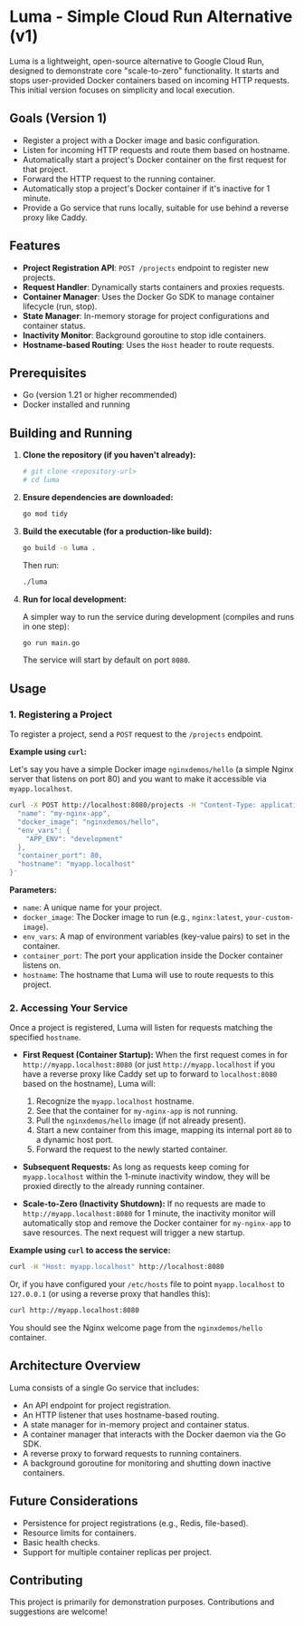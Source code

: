 # Luma - Simple Cloud Run Alternative (v1)

Luma is a lightweight, open-source alternative to Google Cloud Run, designed to demonstrate core "scale-to-zero" functionality. It starts and stops user-provided Docker containers based on incoming HTTP requests. This initial version focuses on simplicity and local execution.

## Goals (Version 1)

- Register a project with a Docker image and basic configuration.
- Listen for incoming HTTP requests and route them based on hostname.
- Automatically start a project's Docker container on the first request for that project.
- Forward the HTTP request to the running container.
- Automatically stop a project's Docker container if it's inactive for 1 minute.
- Provide a Go service that runs locally, suitable for use behind a reverse proxy like Caddy.

## Features

- **Project Registration API**: `POST /projects` endpoint to register new projects.
- **Request Handler**: Dynamically starts containers and proxies requests.
- **Container Manager**: Uses the Docker Go SDK to manage container lifecycle (run, stop).
- **State Manager**: In-memory storage for project configurations and container status.
- **Inactivity Monitor**: Background goroutine to stop idle containers.
- **Hostname-based Routing**: Uses the `Host` header to route requests.

## Prerequisites

- Go (version 1.21 or higher recommended)
- Docker installed and running

## Building and Running

1.  **Clone the repository (if you haven't already):**

    ```bash
    # git clone <repository-url>
    # cd luma
    ```

2.  **Ensure dependencies are downloaded:**

    ```bash
    go mod tidy
    ```

3.  **Build the executable (for a production-like build):**

    ```bash
    go build -o luma .
    ```

    Then run:

    ```bash
    ./luma
    ```

4.  **Run for local development:**

    A simpler way to run the service during development (compiles and runs in one step):

    ```bash
    go run main.go
    ```

    The service will start by default on port `8080`.

## Usage

### 1. Registering a Project

To register a project, send a `POST` request to the `/projects` endpoint.

**Example using `curl`:**

Let's say you have a simple Docker image `nginxdemos/hello` (a simple Nginx server that listens on port 80) and you want to make it accessible via `myapp.localhost`.

```bash
curl -X POST http://localhost:8080/projects -H "Content-Type: application/json" -d '{
  "name": "my-nginx-app",
  "docker_image": "nginxdemos/hello",
  "env_vars": {
    "APP_ENV": "development"
  },
  "container_port": 80,
  "hostname": "myapp.localhost"
}'
```

**Parameters:**

- `name`: A unique name for your project.
- `docker_image`: The Docker image to run (e.g., `nginx:latest`, `your-custom-image`).
- `env_vars`: A map of environment variables (key-value pairs) to set in the container.
- `container_port`: The port your application inside the Docker container listens on.
- `hostname`: The hostname that Luma will use to route requests to this project.

### 2. Accessing Your Service

Once a project is registered, Luma will listen for requests matching the specified `hostname`.

- **First Request (Container Startup):**
  When the first request comes in for `http://myapp.localhost:8080` (or just `http://myapp.localhost` if you have a reverse proxy like Caddy set up to forward to `localhost:8080` based on the hostname), Luma will:

  1.  Recognize the `myapp.localhost` hostname.
  2.  See that the container for `my-nginx-app` is not running.
  3.  Pull the `nginxdemos/hello` image (if not already present).
  4.  Start a new container from this image, mapping its internal port `80` to a dynamic host port.
  5.  Forward the request to the newly started container.

- **Subsequent Requests:**
  As long as requests keep coming for `myapp.localhost` within the 1-minute inactivity window, they will be proxied directly to the already running container.

- **Scale-to-Zero (Inactivity Shutdown):**
  If no requests are made to `http://myapp.localhost:8080` for 1 minute, the inactivity monitor will automatically stop and remove the Docker container for `my-nginx-app` to save resources. The next request will trigger a new startup.

**Example using `curl` to access the service:**

```bash
curl -H "Host: myapp.localhost" http://localhost:8080
```

Or, if you have configured your `/etc/hosts` file to point `myapp.localhost` to `127.0.0.1` (or using a reverse proxy that handles this):

```bash
curl http://myapp.localhost:8080
```

You should see the Nginx welcome page from the `nginxdemos/hello` container.

## Architecture Overview

Luma consists of a single Go service that includes:

- An API endpoint for project registration.
- An HTTP listener that uses hostname-based routing.
- A state manager for in-memory project and container status.
- A container manager that interacts with the Docker daemon via the Go SDK.
- A reverse proxy to forward requests to running containers.
- A background goroutine for monitoring and shutting down inactive containers.

## Future Considerations

- Persistence for project registrations (e.g., Redis, file-based).
- Resource limits for containers.
- Basic health checks.
- Support for multiple container replicas per project.

## Contributing

This project is primarily for demonstration purposes. Contributions and suggestions are welcome!
